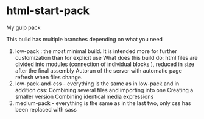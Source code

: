# html-start-pack
My gulp pack

This build has multiple branches depending on what you need
1) low-pack : the most minimal build.
It is intended more for further customization than for explicit use
What does this build do:
html files are divided into modules (connection of individual blocks ), reduced in size after the final assembly
Autorun of the server with automatic page refresh when files change.
2) low-pack-and-css - everything is the same as in low-pack and in addition css: Combining several files and importing into one
Creating a smaller version
Combining identical media expressions
3) medium-pack - everything is the same as in the last two, only css has been replaced with sass
